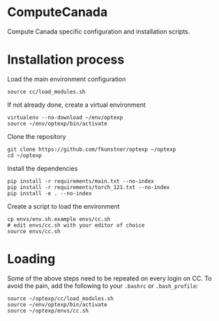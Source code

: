 # ComputeCanada

Compute Canada specific configuration and installation scripts. 

# Installation process 

Load the main environment configuration
```
source cc/load_modules.sh
``` 

If not already done, create a virtual environment
```
virtualenv --no-download ~/env/optexp
source ~/env/optexp/bin/activate
```

Clone the repository 
```
git clone https://github.com/fkunstner/optexp ~/optexp
cd ~/optexp
```

Install the dependencies
```
pip install -r requirements/main.txt --no-index
pip install -r requirements/torch_121.txt --no-index
pip install -e . --no-index
```

Create a script to load the environment
```
cp envs/env.sh.example envs/cc.sh
# edit envs/cc.sh with your editor of choice
source envs/cc.sh 
```

# Loading 

Some of the above steps need to be repeated on every login on CC.
To avoid the pain, add the following to your `.bashrc` or `.bash_profile`:
```
source ~/optexp/cc/load_modules.sh
source ~/env/optexp/bin/activate
source ~/optexp/envs/cc.sh
```
